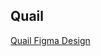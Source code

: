 ## Quail

[Quail Figma Design](https://www.figma.com/design/Rws50A1dpBJPvrYLrzQOd3/Quail?t=JH8kt3y2kxf8d17d-0)
